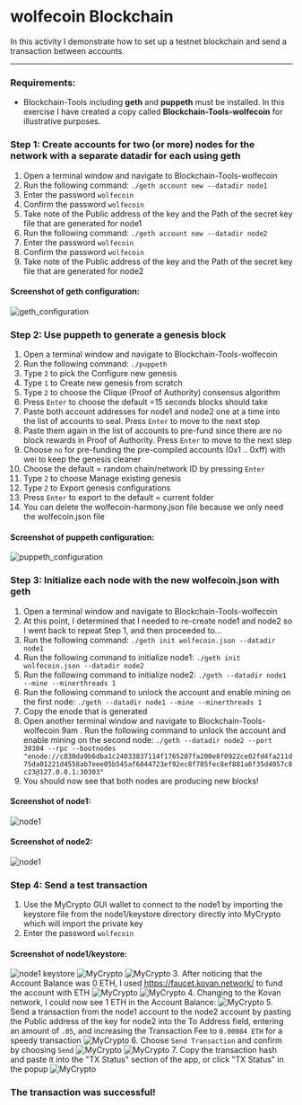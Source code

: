 # wolfecoin Blockchain

In this activity I demonstrate how to set up a testnet blockchain and send a transaction between accounts.

---

### <b>Requirements:</b> 

* Blockchain-Tools including <b>geth</b> and <b>puppeth</b> must be installed. In this exercise I have created a copy called <b>Blockchain-Tools-wolfecoin</b> for illustrative purposes.

### <b>Step 1:</b> Create accounts for two (or more) nodes for the network with a separate datadir for each using geth

1. Open a terminal window and navigate to Blockchain-Tools-wolfecoin
2. Run the following command: `./geth account new --datadir node1`
3. Enter the password `wolfecoin`
4. Confirm the password `wolfecoin`
5. Take note of the Public address of the key and the Path of the secret key file that are generated for node1
6. Run the following command: `./geth account new --datadir node2`
7. Enter the password `wolfecoin`
8. Confirm the password `wolfecoin`
9. Take note of the Public address of the key and the Path of the secret key file that are generated for node2
#### Screenshot of geth configuration:
![geth_configuration](Screenshots/0.png)

### <b>Step 2:</b> Use puppeth to generate a genesis block

1. Open a terminal window and navigate to Blockchain-Tools-wolfecoin
2. Run the following command: `./puppeth`
3. Type `2` to pick the Configure new genesis
4. Type `1` to Create new genesis from scratch
5. Type `2` to choose the Clique (Proof of Authority) consensus algorithm
6. Press `Enter` to choose the default =15 seconds blocks should take
7. Paste both account addresses for node1 and node2 one at a time into the list of accounts to seal. Press `Enter` to move to the next step
8. Paste them again in the list of accounts to pre-fund since there are no block rewards in Proof of Authority. Press `Enter` to move to the next step
9. Choose `no` for pre-funding the pre-compiled accounts (0x1 .. 0xff) with wei to keep the genesis cleaner
10. Choose the default = random chain/network ID by pressing `Enter`
11. Type `2` to choose Manage existing genesis
12. Type `2` to Export genesis configurations
13. Press `Enter` to export to the default = current folder
14. You can delete the wolfecoin-harmony.json file because we only need the wolfecoin.json file
#### Screenshot of puppeth configuration:
![puppeth_configuration](Screenshots/1.png)

### <b>Step 3:</b> Initialize each node with the new wolfecoin.json with geth

1. Open a terminal window and navigate to Blockchain-Tools-wolfecoin
2. At this point, I determined that I needed to re-create node1 and node2 so I went back to repeat Step 1, and then proceeded to...
3. Run the following command: `./geth init wolfecoin.json --datadir node1`
4. Run the following command to initialize node1: `./geth init wolfecoin.json --datadir node2`
5. Run the following command to initialize node2: `./geth --datadir node1 --mine --minerthreads 1`
6. Run the following command to unlock the account and enable mining on the first node: `./geth --datadir node1 --mine --minerthreads 1`
7. Copy the enode that is generated
8. Open another terminal window and navigate to Blockchain-Tools-wolfecoin
9am . Run the following command to unlock the account and enable mining on the second node: `./geth --datadir node2 --port 30304 --rpc --bootnodes "enode://c830da9b6dba1c24033837114f1765207fa200e8f0922ce02fd4fa211d75da01221d4558ab7eee05b545af6844723ef92ec8f785fec8ef881a6f35d4057c8c23@127.0.0.1:30303"`
10. You should now see that both nodes are producing new blocks!
#### Screenshot of node1:
![node1](Screenshots/2.png)

#### Screenshot of node2:
![node1](Screenshots/3.png)

### <b>Step 4:</b> Send a test transaction

1. Use the MyCrypto GUI wallet to connect to the node1 by importing the keystore file from the node1/keystore directory directly into MyCrypto which will import the private key
2. Enter the password `wolfecoin`
#### Screenshot of node1/keystore:
![node1 keystore](Screenshots/4.png)
![MyCrypto](Screenshots/5.png)
![MyCrypto](Screenshots/6.png)
3. After noticing that the Account Balance was 0 ETH, I used https://faucet.kovan.network/ to fund the account with ETH
![MyCrypto](Screenshots/8.png)
![MyCrypto](Screenshots/7.png)
4. Changing to the Kovan network, I could now see 1 ETH in the Account Balance:
![MyCrypto](Screenshots/9.png)
5. Send a transaction from the node1 account to the node2 account by pasting the Public address of the key for node2 into the To Address field, entering an amount of `.05`, and increasing the Transaction Fee to `0.00084 ETH` for a speedy transaction
![MyCrypto](Screenshots/10.png)
6. Choose `Send Transaction` and confirm by choosing `Send`
![MyCrypto](Screenshots/11.png)
![MyCrypto](Screenshots/12.png)
7. Copy the transaction hash and paste it into the "TX Status" section of the app, or click "TX Status" in the popup
![MyCrypto](Screenshots/13.png)

### <b>The transaction was successful!</b> 